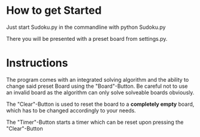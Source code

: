# **How to get Started**

Just start Sudoku.py in the commandline with python Sudoku.py

There you will be presented with a preset board from settings.py. 

# **Instructions**

The program comes with an integrated solving algorithm and the ability to change said preset Board using the "Board"-Button.
Be careful not to use an invalid board as the algorithm can only solve solveable boards obviously.

The "Clear"-Button is used to reset the board to a **completely empty** board, which has to be changed accordingly to your needs.

The "Timer"-Button starts a timer which can be reset upon pressing the "Clear"-Button



